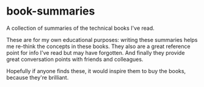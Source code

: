 # book-summaries

A collection of summaries of the technical books I've read. 

These are for my own educational purposes: writing these summaries helps me re-think the concepts in these books. They also are a great reference point for info I've read but may have forgotten. And finally they provide great conversation points with friends and colleagues. 

Hopefully if anyone finds these, it would inspire them to buy the books, because they're brilliant.
